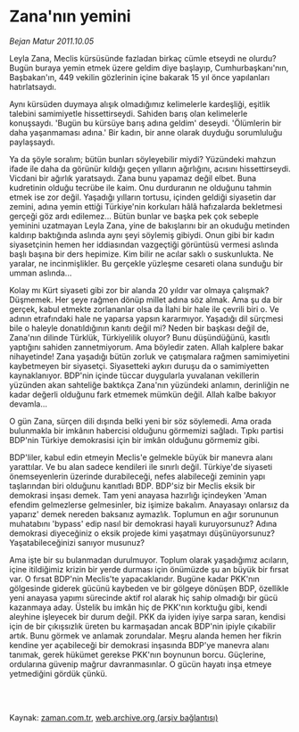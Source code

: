 # Zana'nın yemini

*Bejan Matur 2011.10.05*

<td class="columnist-detail">
<p>Leyla Zana, Meclis kürsüsünde fazladan birkaç cümle etseydi ne olurdu? Bugün buraya yemin etmek üzere geldim diye başlayıp, Cumhurbaşkanı'nın, Başbakan'ın, 449 vekilin gözlerinin içine bakarak 15 yıl önce yapılanları hatırlatsaydı.</p>
<p>
<div id="haberMetinDiv">
<p>Aynı kürsüden duymaya alışık olmadığımız kelimelerle kardeşliği, eşitlik talebini samimiyetle hissettirseydi. Sahiden barış olan kelimelerle konuşsaydı. 'Bugün bu kürsüye barış adına geldim' deseydi. 'Ölümlerin bir daha yaşanmaması adına.' Bir kadın, bir anne olarak duyduğu sorumluluğu paylaşsaydı. 
<p>Ya da şöyle soralım; bütün bunları söyleyebilir miydi? Yüzündeki mahzun ifade ile daha da görünür kıldığı geçen yılların ağırlığını, acısını hissettirseydi. Vicdani bir ağırlık yaratsaydı. Zana bunu yapamaz değil elbet. Buna kudretinin olduğu tecrübe ile kaim. Onu durduranın ne olduğunu tahmin etmek ise zor değil. Yaşadığı yılların tortusu, içinden geldiği siyasetin dar zemini, adına yemin ettiği Türkiye'nin korkuları hâlâ hafızalarda bekletmesi gerçeği göz ardı edilemez... Bütün bunlar ve başka pek çok sebeple yeminini uzatmayan Leyla Zana, yine de bakışlarını bir an okuduğu metinden kaldırıp baktığında aslında aynı şeyi söylemiş gibiydi. Onun gibi bir kadın siyasetçinin hemen her iddiasından vazgeçtiği görüntüsü vermesi aslında başlı başına bir ders hepimize. Kim bilir ne acılar saklı o suskunlukta. Ne yaralar, ne incinmişlikler. Bu gerçekle yüzleşme cesareti olana sunduğu bir umman aslında... 
<p>Kolay mı Kürt siyaseti gibi zor bir alanda 20 yıldır var olmaya çalışmak? Düşmemek. Her şeye rağmen dönüp millet adına söz almak. Ama şu da bir gerçek, kabul etmekte zorlananlar olsa da İlahi bir hale ile çevrili biri o. Ve adının etrafındaki hale ne yaparsa yapsın kararmıyor. Yaşadığı dil sürçmesi bile o haleyle donatıldığının kanıtı değil mi? Neden bir başkası değil de, Zana'nın dilinde Türklük, Türkiyelilik oluyor? Bunu düşündüğünü, kasıtlı yaptığını sahiden zannetmiyorum. Ama böyledir zaten. Allah kalplere bakar nihayetinde! Zana yaşadığı bütün zorluk ve çatışmalara rağmen samimiyetini kaybetmeyen bir siyasetçi. Siyasetteki aykırı duruşu da o samimiyetten kaynaklanıyor. BDP'nin içinde tüccar duygularla yuvalanan vekillerin yüzünden akan sahteliğe baktıkça Zana'nın yüzündeki anlamın, derinliğin ne kadar değerli olduğunu fark etmemek mümkün değil. Allah kalbe bakıyor devamla... 
<p>O gün Zana, sürçen dili dışında belki yeni bir söz söylemedi. Ama orada bulunmakla bir imkânın habercisi olduğunu görmemizi sağladı. Tıpkı partisi BDP'nin Türkiye demokrasisi için bir imkân olduğunu görmemiz gibi. 
<p>BDP'liler, kabul edin etmeyin Meclis'e gelmekle büyük bir manevra alanı yarattılar. Ve bu alan sadece kendileri ile sınırlı değil. Türkiye'de siyaseti önemseyenlerin üzerinde durabileceği, nefes alabileceği zeminin yapı taşlarından biri olduğunu kanıtladı BDP. BDP'siz bir Meclis eksik bir demokrasi inşası demek. Tam yeni anayasa hazırlığı içindeyken 'Aman efendim gelmezlerse gelmesinler, biz işimize bakalım. Anayasayı onlarsız da yaparız' demek nereden baksanız aymazlık. Toplumun en ağır sorununun muhatabını 'bypass' edip nasıl bir demokrasi hayali kuruyorsunuz? Adına demokrasi diyeceğiniz o eksik projede kimi yaşatmayı düşünüyorsunuz? Yaşatabileceğinizi sanıyor musunuz? 
<p>Ama işte bir su bulanmadan durulmuyor. Toplum olarak yaşadığımız acıların, içine itildiğimiz krizin bir yerde durması için önümüzde şu an büyük bir fırsat var. O fırsat BDP'nin Meclis'te yapacaklarıdır. Bugüne kadar PKK'nın gölgesinde giderek gücünü kaybeden ve bir gölgeye dönüşen BDP, özellikle yeni anayasa yapımı sürecinde aktif rol alarak hiç sahip olmadığı bir gücü kazanmaya aday. Üstelik bu imkân hiç de PKK'nın korktuğu gibi, kendi aleyhine işleyecek bir durum değil. PKK da iyiden iyiye sarpa saran, kendisi için de bir çıkışsızlık üreten bu karmaşadan ancak BDP'nin ipiyle çıkabilir artık. Bunu görmek ve anlamak zorundalar. Meşru alanda hemen her fikrin kendine yer açabileceği bir demokrasi inşasında BDP'ye manevra alanı tanımak, gerek hükümet gerekse PKK'nın boynunun borcu. Güçlerine, ordularına güvenip mağrur davranmasınlar. O gücün hayatı inşa etmeye yetmediğini gördük çünkü. </p></p></p></p></p></p></div>
</p>


<p><br>
		 </br></p></td>

Kaynak: [zaman.com.tr](http://zaman.com.tr/yazar.do?yazino=1186948), [web.archive.org (arşiv bağlantısı)](http://web.archive.org/web/20111213092404/http://zaman.com.tr/yazar.do?yazino=1186948)
